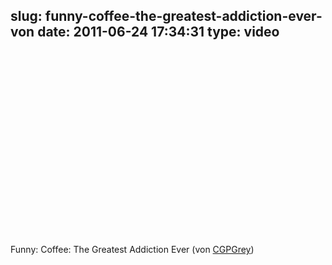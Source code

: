 slug: funny-coffee-the-greatest-addiction-ever-von
date: 2011-06-24 17:34:31
type: video
---

<object width="480" height="295"><param name="movie" value="http://www.youtube.com/v/OTVE5iPMKLg?start=29&version=3"></param><param name="allowFullScreen" value="true"></param><param name="allowscriptaccess" value="always"></param><embed src="http://www.youtube.com/v/OTVE5iPMKLg?start=29&version=3" type="application/x-shockwave-flash" width="480" height="295" allowscriptaccess="always" allowfullscreen="true"></embed></object>

Funny: Coffee: The Greatest Addiction Ever (von [CGPGrey](http://www.youtube.com/watch?v=OTVE5iPMKLg&feature=player_embedded#at=29))
